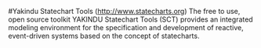 
#Yakindu Statechart Tools (http://www.statecharts.org)
The free to use, open source toolkit YAKINDU Statechart Tools (SCT) provides an integrated modeling environment for the specification and development of reactive, event-driven systems based on the concept of statecharts. 


